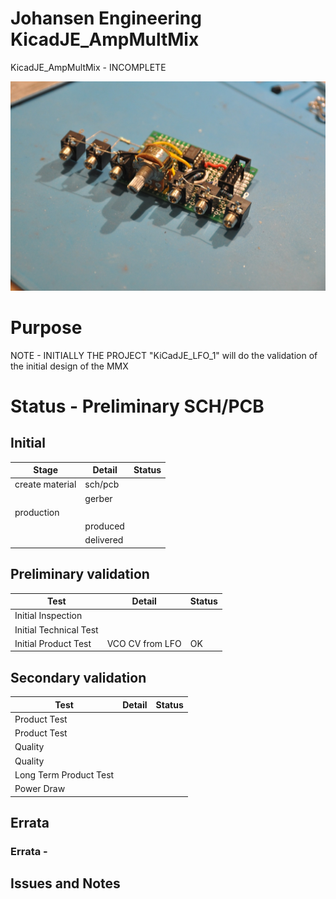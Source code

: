 # Johansen Engineering KicadJE_AmpMultMix
KicadJE_AmpMultMix - INCOMPLETE

![](MMX_2019_03_16.JPG)

# Purpose
NOTE - INITIALLY THE PROJECT "KiCadJE_LFO_1" will do the validation of the initial design of the MMX
# Status - Preliminary SCH/PCB
## Initial 
| Stage  | Detail | Status |
| ------------- | ------------- | ------------- |
| create material  | sch/pcb |   |
| | gerber | |
| production  |   |  |
|  | produced |  |
|  | delivered |  |
## Preliminary validation
| Test  | Detail | Status |
| ------------- | ------------- | ------------- |
| Initial Inspection | |  |
| Initial Technical Test |  |  |
| Initial Product Test | VCO CV from LFO | OK |

## Secondary validation
| Test  | Detail | Status |
| ------------- | ------------- |------------- |
| Product Test |  | |
| Product Test |  |  |
| Quality | | |
| Quality | | |
| Long Term Product Test |  |  |
| Power Draw |  | 

## Errata
### Errata -

## Issues and Notes
### 

